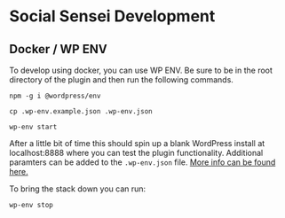 # Social Sensei Development

## Docker / WP ENV

To develop using docker, you can use WP ENV.  Be sure to be in the root directory of the plugin and then run the following commands.

```
npm -g i @wordpress/env
```
```
cp .wp-env.example.json .wp-env.json
```
```
wp-env start
```

After a little bit of time this should spin up a blank WordPress install at localhost:8888 where you can test the plugin functionality.  Additional paramters can be added to the `.wp-env.json` file.  [More info can be found here.]('https://developer.wordpress.org/block-editor/reference-guides/packages/packages-env/#wp-env-json)

To bring the stack down you can run:

```
wp-env stop
```
